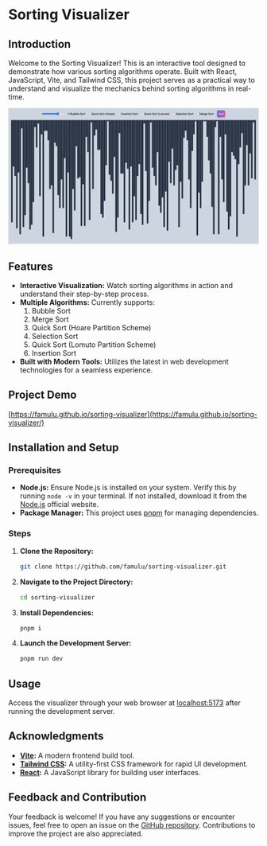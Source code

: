 # Sorting Visualizer

## Introduction

Welcome to the Sorting Visualizer! This is an interactive tool designed to demonstrate how various sorting algorithms operate. Built with React, JavaScript, Vite, and Tailwind CSS, this project serves as a practical way to understand and visualize the mechanics behind sorting algorithms in real-time.

![Project Demo Screenshot](./demo-screenshot.png)

## Features

- **Interactive Visualization:** Watch sorting algorithms in action and understand their step-by-step process.
- **Multiple Algorithms:** Currently supports:
  1. Bubble Sort
  2. Merge Sort
  3. Quick Sort (Hoare Partition Scheme)
  4. Selection Sort
  5. Quick Sort (Lomuto Partition Scheme)
  6. Insertion Sort
- **Built with Modern Tools:** Utilizes the latest in web development technologies for a seamless experience.

## Project Demo

[https://famulu.github.io/sorting-visualizer](https://famulu.github.io/sorting-visualizer/)

## Installation and Setup

### Prerequisites

- **Node.js:** Ensure Node.js is installed on your system. Verify this by running `node -v` in your terminal. If not installed, download it from the [Node.js](https://nodejs.org/) official website.
- **Package Manager:** This project uses [pnpm](https://pnpm.io/installation) for managing dependencies.

### Steps

1. **Clone the Repository:**

    ```bash
    git clone https://github.com/famulu/sorting-visualizer.git
    ```

2. **Navigate to the Project Directory:**

   ```bash
   cd sorting-visualizer
   ```

3. **Install Dependencies:**

   ```bash
   pnpm i
   ```

4. **Launch the Development Server:**

   ```bash
   pnpm run dev
   ```

## Usage

Access the visualizer through your web browser at [localhost:5173](http://localhost:5173) after running the development server.

## Acknowledgments

- **[Vite](https://vitejs.dev/):** A modern frontend build tool.
- **[Tailwind CSS](https://tailwindcss.com/):** A utility-first CSS framework for rapid UI development.
- **[React](https://react.dev/):** A JavaScript library for building user interfaces.

## Feedback and Contribution

Your feedback is welcome! If you have any suggestions or encounter issues, feel free to open an issue on the [GitHub repository](https://github.com/famulu/sorting-visualizer/issues). Contributions to improve the project are also appreciated.
